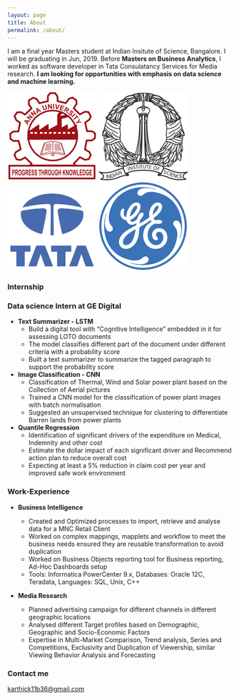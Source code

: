 ```yaml
---
layout: page
title: About
permalink: /about/
---
```


I am a final year Masters student at Indian Insitute of Science, Bangalore. I will be graduating in Jun, 2019. Before **Masters on Business Analytics**, I worked as software developer in Tata Consulatancy Services for Media research. **I am looking for opportunities with emphasis on data science and machine learning.**

<img src="/assets/Anna_univ.png" width="200">                    <img src="/assets/IISc.png" width="200">                     <img src="/assets/TCS.png" width="200">                     <img src="/assets/GE.png" width="200">

### Internship

### **Data science Intern at GE Digital**

* **Text Summarizer - LSTM**
  - Build a digital tool with “Cognitive Intelligence” embedded in it for assessing LOTO documents
  - The model classifies different part of the document under different criteria with a probability score
  - Built a text summarizer to summarize the tagged paragraph to support the probability score
* **Image Classification - CNN**
  - Classification of Thermal, Wind and Solar power plant based on the Collection of Aerial pictures
  - Trained a CNN model for the classification of power plant images with batch normalisation
  - Suggested an unsupervised technique for clustering to differentiate Barren lands from power plants
* **Quantile Regression**
  - Identification of significant drivers of the expenditure on Medical, Indemnity and other cost
  - Estimate the dollar impact of each significant driver and Recommend action plan to reduce overall cost
  - Expecting at least a 5% reduction in claim cost per year and improved safe work environment

### Work-Experience

* **Business Intelligence**
  - Created and Optimized processes to import, retrieve and analyse data for a MNC Retail Client
  - Worked on complex mappings, mapplets and workflow to meet the business needs ensured they are reusable transformation to avoid duplication
  - Worked on Business Objects reporting tool for Business reporting, Ad-Hoc Dashboards setup
  -  Tools: Informatica PowerCenter 9.x, Databases: Oracle 12C, Teradata, Languages: SQL, Unix, C++
  
* **Media Research**
  - Planned advertising campaign for different channels in different geographic locations
  - Analysed different Target profiles based on Demographic, Geographic and Socio-Economic Factors
  - Expertise in Multi-Market Comparison, Trend analysis, Series and Competitions, Exclusivity and Duplication of Viewership, similar Viewing Behavior Analysis and Forecasting

### Contact me

[karthick11b36@gmail.com](mailto:email@domain.com)
